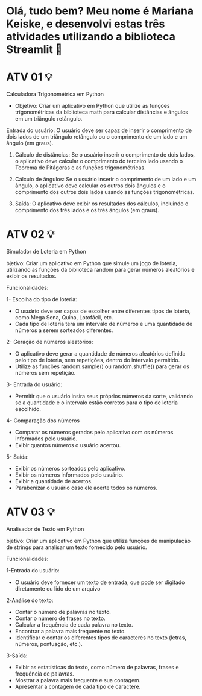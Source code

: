 # Olá, tudo bem? Meu nome é Mariana Keiske, e desenvolvi estas três atividades utilizando a biblioteca Streamlit 📔

# ATV 01 💡
Calculadora Trigonométrica em Python

* Objetivo: Criar um aplicativo em Python que utilize as funções trigonométricas da biblioteca math para calcular distâncias e ângulos em um triângulo retângulo.

Entrada do usuário:
O usuário deve ser capaz de inserir o comprimento de dois lados de um triângulo retângulo ou o comprimento de um lado e um ângulo (em graus).

1)  Cálculo de distâncias:
Se o usuário inserir o comprimento de dois lados, o aplicativo deve calcular o comprimento do terceiro lado usando o Teorema de Pitágoras e as funções trigonométricas.

2) Cálculo de ângulos:
Se o usuário inserir o comprimento de um lado e um ângulo, o aplicativo deve calcular os outros dois ângulos e o comprimento dos outros dois lados usando as funções trigonométricas.

3) Saída:
O aplicativo deve exibir os resultados dos cálculos, incluindo o comprimento dos três lados e os três ângulos (em graus).


# ATV 02 💡
Simulador de Loteria em Python

bjetivo: Criar um aplicativo em Python que simule um jogo de loteria, utilizando as funções da biblioteca random para gerar números aleatórios e exibir os resultados.

Funcionalidades:

1- Escolha do tipo de loteria:
- O usuário deve ser capaz de escolher entre diferentes tipos de loteria, como Mega Sena, Quina, Lotofácil, etc.
- Cada tipo de loteria terá um intervalo de números e uma quantidade de números a serem sorteados diferentes.

2- Geração de números aleatórios:
- O aplicativo deve gerar a quantidade de números aleatórios definida pelo tipo de loteria, sem repetições, dentro do intervalo permitido.
- Utilize as funções random.sample() ou random.shuffle() para gerar os números sem repetição.

3- Entrada do usuário:
- Permitir que o usuário insira seus próprios números da sorte, validando se a quantidade e o intervalo estão corretos para o tipo de loteria escolhido.

4- Comparação dos números
- Comparar os números gerados pelo aplicativo com os números informados pelo usuário.
- Exibir quantos números o usuário acertou.

5- Saída:
 - Exibir os números sorteados pelo aplicativo.
- Exibir os números informados pelo usuário.
- Exibir a quantidade de acertos.
- Parabenizar o usuário caso ele acerte todos os números.



# ATV 03 💡
Analisador de Texto em Python

bjetivo: Criar um aplicativo em Python que utiliza funções de manipulação de strings para analisar um texto fornecido pelo usuário.

Funcionalidades:

1-Entrada do usuário:
- O usuário deve fornecer um texto de entrada, que pode ser digitado diretamente ou lido de um arquivo

2-Análise do texto:
- Contar o número de palavras no texto.
- Contar o número de frases no texto.
- Calcular a frequência de cada palavra no texto.
- Encontrar a palavra mais frequente no texto.
- Identificar e contar os diferentes tipos de caracteres no texto (letras, números, pontuação, etc.).

3-Saída:
- Exibir as estatísticas do texto, como número de palavras, frases e frequência de palavras.
- Mostrar a palavra mais frequente e sua contagem.
- Apresentar a contagem de cada tipo de caractere.
